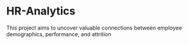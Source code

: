 # HR-Analytics
This project aims to uncover valuable connections between employee demographics, performance, and attrition
